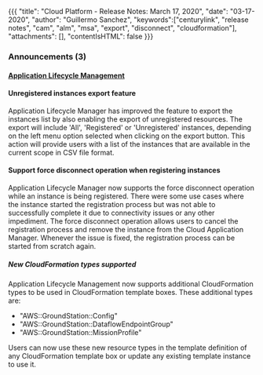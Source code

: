 {{{
"title": "Cloud Platform - Release Notes: March 17, 2020",
"date": "03-17-2020",
"author": "Guillermo Sanchez",
"keywords":["centurylink", "release notes", "cam", "alm", "msa", "export", "disconnect", "cloudformation"],
"attachments": [],
"contentIsHTML": false
}}}

### Announcements (3)

#### [Application Lifecycle Management](https://www.ctl.io/cloud-application-manager/application-lifecycle-management/)

#### Unregistered instances export feature

Application Lifecycle Manager has improved the feature to export the instances list by also enabling the export of unregistered resources. The export will include 'All', 'Registered' or 'Unregistered' instances, depending on the left menu option selected when clicking on the export button. This action will provide users with a list of the instances that are available in the current scope in CSV file format.

#### Support force disconnect operation when registering instances

Application Lifecycle Manager now supports the force disconnect operation while an instance is being registered. There were some use cases where the instance started the registration process but was not able to successfully complete it due to connectivity issues or any other impediment. The force disconnect operation allows users to cancel the registration process and remove the instance from the Cloud Application Manager. Whenever the issue is fixed, the registration process can be started from scratch again.

##### New CloudFormation types supported

Application Lifecycle Management now supports additional CloudFormation types to be used in CloudFormation template boxes. These additional types are:

* "AWS::GroundStation::Config"
* "AWS::GroundStation::DataflowEndpointGroup"
* "AWS::GroundStation::MissionProfile"

Users can now use these new resource types in the template definition of any CloudFormation template box or update any existing template instance to use it.
